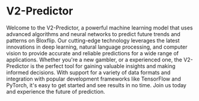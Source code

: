 # V2-Predictor

Welcome to the V2-Predictor, a powerful machine learning model that uses advanced algorithms and neural networks to predict future trends and patterns on Bloxflip. Our cutting-edge technology leverages the latest innovations in deep learning, natural language processing, and computer vision to provide accurate and reliable predictions for a wide range of applications. Whether you're a new gambler, or a experienced one, the V2-Predictor is the perfect tool for gaining valuable insights and making informed decisions. With support for a variety of data formats and integration with popular development frameworks like TensorFlow and PyTorch, it's easy to get started and see results in no time. Join us today and experience the future of prediction.
